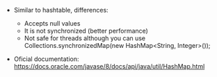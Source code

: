 - Similar to hashtable, differences:
    * Accepts null values
    * It is not synchronized (better performance)
    * Not safe for threads although you can use Collections.synchronizedMap(new HashMap<String, Integer>());

- Oficial documentation: https://docs.oracle.com/javase/8/docs/api/java/util/HashMap.html